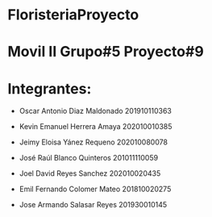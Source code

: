 # FloristeriaProyecto
# Movil II Grupo#5 Proyecto#9
# Integrantes:

- Oscar Antonio Diaz Maldonado 201910110363

- Kevin Emanuel Herrera Amaya 202010010385

- Jeimy Eloisa Yánez Requeno 202010080078

- José Raúl Blanco Quinteros 201011110059

- Joel David Reyes Sanchez 202010020435

- Emil Fernando Colomer Mateo 201810020275

- Jose Armando Salasar Reyes 201930010145

